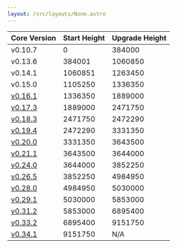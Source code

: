 ```yaml
---
layout: /src/layouts/None.astro
---
```

| Core Version | Start Height | Upgrade Height |
| ------------ | ------------ | -------------- |
| v0.10.7      | 0            | 384000         |
| v0.13.6      | 384001       | 1060850        |
| v0.14.1      | 1060851      | 1263450        |
| v0.15.0      | 1105250      | 1336350        |
| [v0.16.1](/resources/mainnet/upgrades/v16)      | 1336350      | 1889000        |
| [v0.17.3](/resources/mainnet/upgrades/v17)      | 1889000      | 2471750        |
| [v0.18.3](/resources/mainnet/upgrades/v18)      | 2471750      | 2472290        |
| [v0.19.4](/resources/mainnet/upgrades/v19)      | 2472290      | 3331350        |
| [v0.20.0](/resources/mainnet/upgrades/v20)      | 3331350      | 3643500        |
| [v0.21.1](/resources/mainnet/upgrades/v21)      | 3643500      | 3644000        |
| [v0.24.0](/resources/mainnet/upgrades/v24)      | 3644000      | 3852250        |
| [v0.26.5](/resources/mainnet/upgrades/v26)      | 3852250      | 4984950        |
| [v0.28.0](/resources/mainnet/upgrades/v28)      | 4984950      | 5030000        |
| [v0.29.1](/resources/mainnet/upgrades/v29)      | 5030000      | 5853000        |
| [v0.31.2](/resources/mainnet/upgrades/v31)      | 5853000      | 6895400        |
| [v0.33.2](/resources/mainnet/upgrades/v33)      | 6895400      | 9151750        |
| [v0.34.1](/resources/mainnet/upgrades/v33)      | 9151750      | N/A            |
